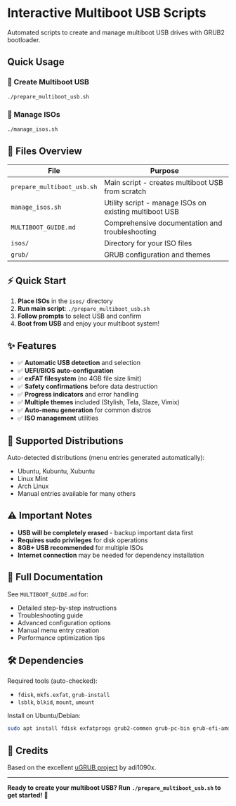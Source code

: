 # Interactive Multiboot USB Scripts

Automated scripts to create and manage multiboot USB drives with GRUB2 bootloader.

## Quick Usage

### 🚀 Create Multiboot USB
```bash
./prepare_multiboot_usb.sh
```

### 🔧 Manage ISOs  
```bash
./manage_isos.sh
```

## 📁 Files Overview

| File | Purpose |
|------|---------|
| `prepare_multiboot_usb.sh` | Main script - creates multiboot USB from scratch |
| `manage_isos.sh` | Utility script - manage ISOs on existing multiboot USB |
| `MULTIBOOT_GUIDE.md` | Comprehensive documentation and troubleshooting |
| `isos/` | Directory for your ISO files |
| `grub/` | GRUB configuration and themes |

## ⚡ Quick Start

1. **Place ISOs** in the `isos/` directory
2. **Run main script**: `./prepare_multiboot_usb.sh`
3. **Follow prompts** to select USB and confirm
4. **Boot from USB** and enjoy your multiboot system!

## ✨ Features

- ✅ **Automatic USB detection** and selection
- ✅ **UEFI/BIOS auto-configuration**
- ✅ **exFAT filesystem** (no 4GB file size limit)
- ✅ **Safety confirmations** before data destruction
- ✅ **Progress indicators** and error handling
- ✅ **Multiple themes** included (Stylish, Tela, Slaze, Vimix)
- ✅ **Auto-menu generation** for common distros
- ✅ **ISO management** utilities

## 🎯 Supported Distributions

Auto-detected distributions (menu entries generated automatically):
- Ubuntu, Kubuntu, Xubuntu
- Linux Mint  
- Arch Linux
- Manual entries available for many others

## ⚠️ Important Notes

- **USB will be completely erased** - backup important data first
- **Requires sudo privileges** for disk operations
- **8GB+ USB recommended** for multiple ISOs
- **Internet connection** may be needed for dependency installation

## 📖 Full Documentation

See `MULTIBOOT_GUIDE.md` for:
- Detailed step-by-step instructions
- Troubleshooting guide
- Advanced configuration options
- Manual menu entry creation
- Performance optimization tips

## 🛠️ Dependencies

Required tools (auto-checked):
- `fdisk`, `mkfs.exfat`, `grub-install`
- `lsblk`, `blkid`, `mount`, `umount`

Install on Ubuntu/Debian:
```bash
sudo apt install fdisk exfatprogs grub2-common grub-pc-bin grub-efi-amd64-bin util-linux
```

## 🤝 Credits

Based on the excellent [uGRUB project](https://github.com/adi1090x/uGRUB) by adi1090x.

---

**Ready to create your multiboot USB? Run `./prepare_multiboot_usb.sh` to get started!** 🚀 